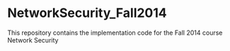 NetworkSecurity_Fall2014
========================

This repository contains the implementation code for the Fall 2014 course Network Security
